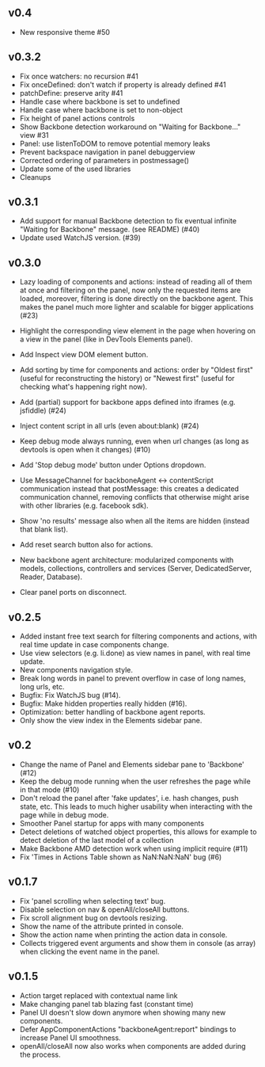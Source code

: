 ## v0.4

- New responsive theme #50

## v0.3.2

- Fix once watchers: no recursion #41
- Fix onceDefined: don't watch if property is already defined #41
- patchDefine: preserve arity #41
- Handle case where backbone is set to undefined
- Handle case where backbone is set to non-object
- Fix height of panel actions controls
- Show Backbone detection workaround on "Waiting for Backbone..." view #31
- Panel: use listenToDOM to remove potential memory leaks
- Prevent backspace navigation in panel debuggerview
- Corrected ordering of parameters in postmessage()
- Update some of the used libraries
- Cleanups

## v0.3.1

- Add support for manual Backbone detection to fix eventual infinite "Waiting for Backbone" message. (see README) (#40)
- Update used WatchJS version. (#39)

## v0.3.0

- Lazy loading of components and actions: instead of reading all of them at once and filtering on the panel, now only the requested items are loaded, moreover, filtering is done directly on the backbone agent. This makes the panel much more lighter and scalable for bigger applications (#23)

- Highlight the corresponding view element in the page when hovering on a view in the panel (like in DevTools Elements panel).
- Add Inspect view DOM element button.

- Add sorting by time for components and actions: order by "Oldest first" (useful for reconstructing the history) or "Newest first" (useful for checking what's happening right now).

- Add (partial) support for backbone apps defined into iframes (e.g. jsfiddle) (#24)
- Inject content script in all urls (even about:blank) (#24)

- Keep debug mode always running, even when url changes (as long as devtools is open when it changes) (#10)
- Add 'Stop debug mode' button under Options dropdown.

- Use MessageChannel for backboneAgent <-> contentScript communication instead that postMessage:
this creates a dedicated communication channel, removing conflicts that otherwise might arise with other libraries (e.g. facebook sdk).

- Show 'no results' message also when all the items are hidden (instead that blank list).

- Add reset search button also for actions.

- New backbone agent architecture: modularized components with models, collections, controllers and services (Server, DedicatedServer, Reader, Database).

- Clear panel ports on disconnect.

## v0.2.5

- Added instant free text search for filtering components and actions, with real time update in case components change.
- Use view selectors (e.g. li.done) as view names in panel, with real time update.
- New components navigation style.
- Break long words in panel to prevent overflow in case of long names, long urls, etc.
- Bugfix: Fix WatchJS bug (#14).
- Bugfix: Make hidden properties really hidden (#16).
- Optimization: better handling of backbone agent reports.
- Only show the view index in the Elements sidebar pane.

## v0.2

- Change the name of Panel and Elements sidebar pane to 'Backbone' (#12)
- Keep the debug mode running when the user refreshes the page while in that mode (#10)
- Don't reload the panel after 'fake updates', i.e. hash changes, push state, etc. This leads to much higher usability when interacting with the page while in debug mode.
- Smoother Panel startup for apps with many components
- Detect deletions of watched object properties, this allows for example to detect deletion of the last model of a collection
- Make Backbone AMD detection work when using implicit require (#11)
- Fix 'Times in Actions Table shown as NaN:NaN:NaN' bug (#6)

## v0.1.7

- Fix 'panel scrolling when selecting text' bug.
- Disable selection on nav & openAll/closeAll buttons.
- Fix scroll alignment bug on devtools resizing.
- Show the name of the attribute printed in console.
- Show the action name when printing the action data in console.
- Collects triggered event arguments and show them in console (as array) when clicking the event name in the panel.

## v0.1.5

- Action target replaced with contextual name link
- Make changing panel tab blazing fast (constant time)
- Panel UI doesn't slow down anymore when showing many new components.
- Defer AppComponentActions "backboneAgent:report" bindings to increase Panel UI smoothness.
- openAll/closeAll now also works when components are added during the process.
